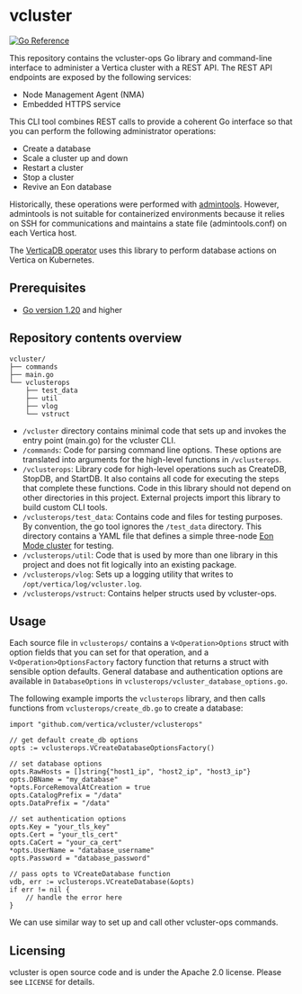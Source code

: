 # vcluster

[![Go Reference](https://pkg.go.dev/badge/github.com/vertica/vcluster.svg)](https://pkg.go.dev/github.com/vertica/vcluster)

This repository contains the vcluster-ops Go library and command-line interface to administer a Vertica cluster with a REST API. The REST API endpoints are exposed by the following services:
- Node Management Agent (NMA)
- Embedded HTTPS service

This CLI tool combines REST calls to provide a coherent Go interface so that you can perform the following administrator operations:
- Create a database
- Scale a cluster up and down
- Restart a cluster
- Stop a cluster
- Revive an Eon database

Historically, these operations were performed with [admintools](https://docs.vertica.com/latest/en/admin/using-admin-tools/admin-tools-reference/writing-admin-tools-scripts/).
However, admintools is not suitable for containerized environments because it
relies on SSH for communications and maintains a state file (admintools.conf)
on each Vertica host.

The [VerticaDB operator](https://github.com/vertica/vertica-kubernetes) uses
this library to perform database actions on Vertica on Kubernetes.

## Prerequisites
- [Go version 1.20](https://go.dev/doc/install) and higher


## Repository contents overview

```
vcluster/
├── commands
├── main.go
└── vclusterops
    ├── test_data
    ├── util
    ├── vlog
    └── vstruct
```

- `/vcluster` directory contains minimal code that sets up and invokes the
  entry point (main.go) for the vcluster CLI.
- `/commands`: Code for parsing command line options. These options are
  translated into arguments for the high-level functions in `/vclusterops`.
- `/vclusterops`: Library code for high-level operations such as CreateDB,
  StopDB, and StartDB. It also contains all code for executing the steps that
complete these functions. Code in this library should not depend on other
directories in this project.
  External projects import this library to build custom CLI tools.
- `/vclusterops/test_data`: Contains code and files for testing purposes. By
  convention, the go tool ignores the `/test_data` directory.
  This directory contains a YAML file that defines a simple three-node [Eon Mode cluster](https://docs.vertica.com/latest/en/architecture/eon-concepts/) for testing.
- `/vclusterops/util`: Code that is used by more than one library in this
  project and does not fit logically into an existing package.
- `/vclusterops/vlog`: Sets up a logging utility that writes to
  `/opt/vertica/log/vcluster.log`.
- `/vclusterops/vstruct`: Contains helper structs used by vcluster-ops.


## Usage
Each source file in `vclusterops/` contains a `V<Operation>Options` struct with option fields that you can set for that operation, and a `V<Operation>OptionsFactory` factory function that returns a struct with sensible option defaults. General database and authentication options are available in `DatabaseOptions` in `vclusterops/vcluster_database_options.go`.

The following example imports the `vclusterops` library, and then calls functions from `vclusterops/create_db.go` to create a database:


```
import "github.com/vertica/vcluster/vclusterops"

// get default create_db options
opts := vclusterops.VCreateDatabaseOptionsFactory()

// set database options
opts.RawHosts = []string{"host1_ip", "host2_ip", "host3_ip"}
opts.DBName = "my_database"
*opts.ForceRemovalAtCreation = true
opts.CatalogPrefix = "/data"
opts.DataPrefix = "/data"

// set authentication options
opts.Key = "your_tls_key"
opts.Cert = "your_tls_cert"
opts.CaCert = "your_ca_cert"
*opts.UserName = "database_username"
opts.Password = "database_password"

// pass opts to VCreateDatabase function
vdb, err := vclusterops.VCreateDatabase(&opts)
if err != nil {
	// handle the error here
}
```

We can use similar way to set up and call other vcluster-ops commands.


## Licensing
vcluster is open source code and is under the Apache 2.0 license. Please see `LICENSE` for details.